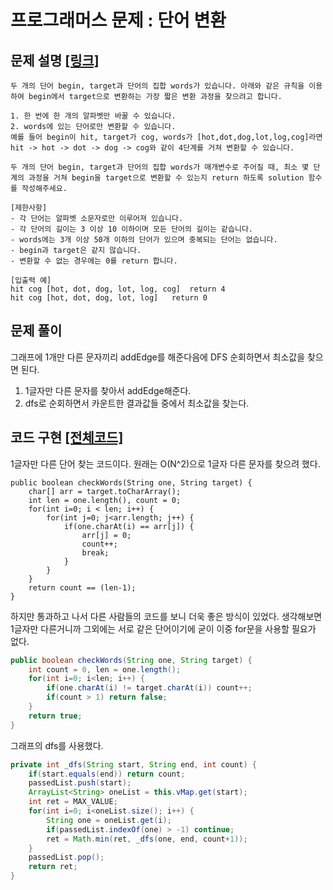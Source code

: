 # 프로그래머스 문제 : 단어 변환

## 문제 설명 [[링크]](https://programmers.co.kr/learn/courses/30/lessons/43163)

```
두 개의 단어 begin, target과 단어의 집합 words가 있습니다. 아래와 같은 규칙을 이용하여 begin에서 target으로 변환하는 가장 짧은 변환 과정을 찾으려고 합니다.

1. 한 번에 한 개의 알파벳만 바꿀 수 있습니다.
2. words에 있는 단어로만 변환할 수 있습니다.
예를 들어 begin이 hit, target가 cog, words가 [hot,dot,dog,lot,log,cog]라면 hit -> hot -> dot -> dog -> cog와 같이 4단계를 거쳐 변환할 수 있습니다.

두 개의 단어 begin, target과 단어의 집합 words가 매개변수로 주어질 때, 최소 몇 단계의 과정을 거쳐 begin을 target으로 변환할 수 있는지 return 하도록 solution 함수를 작성해주세요.

[제한사항]
- 각 단어는 알파벳 소문자로만 이루어져 있습니다.
- 각 단어의 길이는 3 이상 10 이하이며 모든 단어의 길이는 같습니다.
- words에는 3개 이상 50개 이하의 단어가 있으며 중복되는 단어는 없습니다.
- begin과 target은 같지 않습니다.
- 변환할 수 없는 경우에는 0를 return 합니다.

[입출력 예]
hit	cog	[hot, dot, dog, lot, log, cog]	return 4
hit	cog	[hot, dot, dog, lot, log]	return 0
```



## 문제 풀이

그래프에 1개만 다른 문자끼리 addEdge를 해준다음에 DFS 순회하면서 최소값을 찾으면 된다.

1. 1글자만 다른 문자를 찾아서 addEdge해준다.
2. dfs로 순회하면서 카운트한 결과값들 중에서 최소값을 찾는다.





## 코드 구현 [[전체코드]](./Solution.java)

1글자만 다른 단어 찾는 코드이다. 원래는 O(N^2)으로 1글자 다른 문자를 찾으려 했다. 

```
public boolean checkWords(String one, String target) {
	char[] arr = target.toCharArray();
	int len = one.length(), count = 0;
	for(int i=0; i < len; i++) {
		for(int j=0; j<arr.length; j++) {
			if(one.charAt(i) == arr[j]) {
				arr[j] = 0;
				count++;
				break;
			}
		}
	}
	return count == (len-1);
}
```

하지만 통과하고 나서 다른 사람들의 코드를 보니 더욱 좋은 방식이 있었다. 생각해보면 1글자만 다른거니까 그외에는 서로 같은 단어이기에 굳이 이중 for문을 사용할 필요가 없다.

```java
public boolean checkWords(String one, String target) {
	int count = 0, len = one.length();
	for(int i=0; i<len; i++) {
		if(one.charAt(i) != target.charAt(i)) count++;
		if(count > 1) return false;
	}
	return true;
}
```



그래프의 dfs를 사용했다. 

```java
private int _dfs(String start, String end, int count) {
	if(start.equals(end)) return count;
	passedList.push(start);
	ArrayList<String> oneList = this.vMap.get(start);
	int ret = MAX_VALUE;
	for(int i=0; i<oneList.size(); i++) {
		String one = oneList.get(i);
		if(passedList.indexOf(one) > -1) continue;
		ret = Math.min(ret, _dfs(one, end, count+1));
	}
	passedList.pop();
	return ret;
}
```

